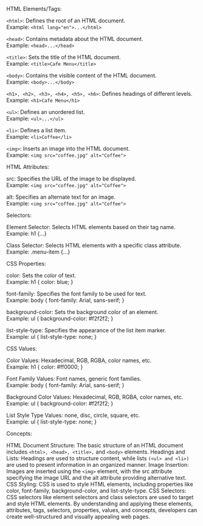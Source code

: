 HTML Elements/Tags: <br>

``<html>``: Defines the root of an HTML document. <br>
Example: ``<html lang="en">...</html>``

``<head>``: Contains metadata about the HTML document. <br>
Example: ``<head>...</head>``

``<title>``: Sets the title of the HTML document. <br>
Example: ``<title>Cafe Menu</title>``

``<body>``: Contains the visible content of the HTML document. <br>
Example: ``<body>...</body>``

``<h1>, <h2>, <h3>, <h4>, <h5>, <h6>``: Defines headings of different levels. <br>
Example: ``<h1>Cafe Menu</h1>``
 
``<ul>``: Defines an unordered list. <br>
Example: ``<ul>...</ul>``

``<li>``: Defines a list item. <br>
Example: ``<li>Coffee</li>``

``<img>``: Inserts an image into the HTML document. <br>
Example: ``<img src="coffee.jpg" alt="Coffee">``

HTML Attributes: <br>

src: Specifies the URL of the image to be displayed. <br>
Example: ``<img src="coffee.jpg" alt="Coffee">``

alt: Specifies an alternate text for an image. <br>
Example: ``<img src="coffee.jpg" alt="Coffee">``

Selectors: <br>

Element Selector: Selects HTML elements based on their tag name. <br>
Example: h1 {...}

Class Selector: Selects HTML elements with a specific class attribute. <br>
Example: .menu-item {...}

CSS Properties: <br>

color: Sets the color of text. <br>
Example: h1 { color: blue; }

font-family: Specifies the font family to be used for text. <br>
Example: body { font-family: Arial, sans-serif; }

background-color: Sets the background color of an element. <br>
Example: ul { background-color: #f2f2f2; }

list-style-type: Specifies the appearance of the list item marker. <br>
Example: ul { list-style-type: none; }

CSS Values: <br>

Color Values: Hexadecimal, RGB, RGBA, color names, etc. <br>
Example: h1 { color: #ff0000; }

Font Family Values: Font names, generic font families. <br>
Example: body { font-family: Arial, sans-serif; }

Background Color Values: Hexadecimal, RGB, RGBA, color names, etc. <br>
Example: ul { background-color: #f2f2f2; }

List Style Type Values: none, disc, circle, square, etc. <br>
Example: ul { list-style-type: none; }

Concepts: <br>

HTML Document Structure: The basic structure of an HTML document includes ``<html>, <head>, <title>,`` and ``<body>`` elements.
Headings and Lists: Headings are used to structure content, while lists ``(<ul> and <li>)`` are used to present information in an organized manner.
Image Insertion: Images are inserted using the ``<img>`` element, with the src attribute specifying the image URL and the alt attribute providing alternative text.
CSS Styling: CSS is used to style HTML elements, including properties like color, font-family, background-color, and list-style-type.
CSS Selectors: CSS selectors like element selectors and class selectors are used to target and style HTML elements.
By understanding and applying these elements, attributes, tags, selectors, properties, values, and concepts, developers can create well-structured and visually appealing web pages.